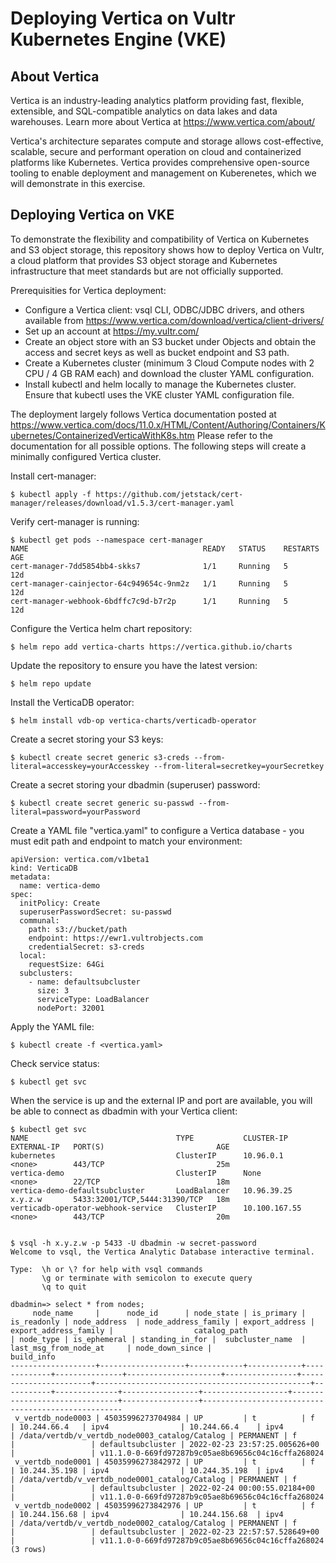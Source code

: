 # Deploying Vertica on Vultr Kubernetes Engine (VKE)

## About Vertica

Vertica is an industry-leading analytics platform providing fast, flexible, extensible, and SQL-compatible analytics on data lakes and data warehouses.  Learn more about Vertica at https://www.vertica.com/about/

Vertica's architecture separates compute and storage allows cost-effective, scalable, secure and performant operation on cloud and containerized platforms like Kubernetes.  Vertica provides comprehensive open-source tooling to enable deployment and management on Kuberenetes, which we will demonstrate in this exercise. 

## Deploying Vertica on VKE

To demonstrate the flexibility and compatibility of Vertica on Kubernetes and S3 object storage, this repository shows how to deploy Vertica on Vultr, a cloud platform that provides S3 object storage and Kubernetes infrastructure that meet standards but are not officially supported.

Prerequisities for Vertica deployment:

- Configure a Vertica client: vsql CLI, ODBC/JDBC drivers, and others available from https://www.vertica.com/download/vertica/client-drivers/
- Set up an account at https://my.vultr.com/
- Create an object store with an S3 bucket under Objects and obtain the access and secret keys as well as bucket endpoint and S3 path.
- Create a Kubernetes cluster (minimum 3 Cloud Compute nodes with 2 CPU / 4 GB RAM each) and download the cluster YAML configuration.
- Install kubectl and helm locally to manage the Kubernetes cluster.  Ensure that kubectl uses the VKE cluster YAML configuration file.

The deployment largely follows Vertica documentation posted at https://www.vertica.com/docs/11.0.x/HTML/Content/Authoring/Containers/Kubernetes/ContainerizedVerticaWithK8s.htm
Please refer to the documentation for all possible options.  The following steps will create a minimally configured Vertica cluster.

Install cert-manager:

`$ kubectl apply -f https://github.com/jetstack/cert-manager/releases/download/v1.5.3/cert-manager.yaml`

Verify cert-manager is running:

```
$ kubectl get pods --namespace cert-manager
NAME                                       READY   STATUS    RESTARTS   AGE
cert-manager-7dd5854bb4-skks7              1/1     Running   5          12d
cert-manager-cainjector-64c949654c-9nm2z   1/1     Running   5          12d
cert-manager-webhook-6bdffc7c9d-b7r2p      1/1     Running   5          12d
```

Configure the Vertica helm chart repository:

`$ helm repo add vertica-charts https://vertica.github.io/charts`

Update the repository to ensure you have the latest version:

`$ helm repo update`

Install the VerticaDB operator:

`$ helm install vdb-op vertica-charts/verticadb-operator`

Create a secret storing your S3 keys:

`$ kubectl create secret generic s3-creds --from-literal=accesskey=yourAccesskey --from-literal=secretkey=yourSecretkey`

Create a secret storing your dbadmin (superuser) password:

`$ kubectl create secret generic su-passwd --from-literal=password=yourPassword`

Create a YAML file "vertica.yaml" to configure a Vertica database - you must edit path and endpoint to match your environment:

```
apiVersion: vertica.com/v1beta1
kind: VerticaDB
metadata:
  name: vertica-demo
spec:
  initPolicy: Create
  superuserPasswordSecret: su-passwd
  communal:
    path: s3://bucket/path
    endpoint: https://ewr1.vultrobjects.com
    credentialSecret: s3-creds
  local:
    requestSize: 64Gi
  subclusters:
    - name: defaultsubcluster
      size: 3
      serviceType: LoadBalancer
      nodePort: 32001
```

Apply the YAML file:

`$ kubectl create -f <vertica.yaml>`

Check service status:

`$ kubectl get svc`

When the service is up and the external IP and port are available, you will be able to connect as dbadmin with your Vertica client:

```
$ kubectl get svc
NAME                                 TYPE           CLUSTER-IP      EXTERNAL-IP   PORT(S)                         AGE
kubernetes                           ClusterIP      10.96.0.1       <none>        443/TCP                         25m
vertica-demo                         ClusterIP      None            <none>        22/TCP                          18m
vertica-demo-defaultsubcluster       LoadBalancer   10.96.39.25     x.y.z.w       5433:32001/TCP,5444:31390/TCP   18m
verticadb-operator-webhook-service   ClusterIP      10.100.167.55   <none>        443/TCP                         20m


$ vsql -h x.y.z.w -p 5433 -U dbadmin -w secret-password
Welcome to vsql, the Vertica Analytic Database interactive terminal.

Type:  \h or \? for help with vsql commands
       \g or terminate with semicolon to execute query
       \q to quit

dbadmin=> select * from nodes;
     node_name     |      node_id      | node_state | is_primary | is_readonly | node_address  | node_address_family | export_address | export_address_family |                  catalog_path                  | node_type | is_ephemeral | standing_in_for |  subcluster_name  |     last_msg_from_node_at     | node_down_since |                     build_info
-------------------+-------------------+------------+------------+-------------+---------------+---------------------+----------------+-----------------------+------------------------------------------------+-----------+--------------+-----------------+-------------------+-------------------------------+-----------------+----------------------------------------------------
 v_vertdb_node0003 | 45035996273704984 | UP         | t          | f           | 10.244.66.4   | ipv4                | 10.244.66.4    | ipv4                  | /data/vertdb/v_vertdb_node0003_catalog/Catalog | PERMANENT | f            |                 | defaultsubcluster | 2022-02-23 23:57:25.005626+00 |                 | v11.1.0-0-669fd97287b9c05ae8b69656c04c16cffa268024
 v_vertdb_node0001 | 45035996273842972 | UP         | t          | f           | 10.244.35.198 | ipv4                | 10.244.35.198  | ipv4                  | /data/vertdb/v_vertdb_node0001_catalog/Catalog | PERMANENT | f            |                 | defaultsubcluster | 2022-02-24 00:00:55.02184+00  |                 | v11.1.0-0-669fd97287b9c05ae8b69656c04c16cffa268024
 v_vertdb_node0002 | 45035996273842976 | UP         | t          | f           | 10.244.156.68 | ipv4                | 10.244.156.68  | ipv4                  | /data/vertdb/v_vertdb_node0002_catalog/Catalog | PERMANENT | f            |                 | defaultsubcluster | 2022-02-23 22:57:57.528649+00 |                 | v11.1.0-0-669fd97287b9c05ae8b69656c04c16cffa268024
(3 rows)
```
